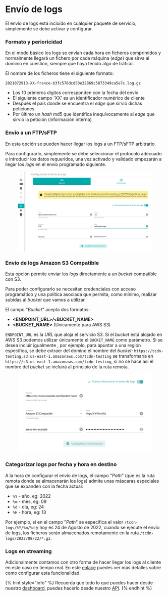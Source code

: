 # Envío de logs

El envío de logs está incluído en cualquier paquete de servicio, simplemente se debe activar y configurar.

### Formato y perioricidad

En el modo básico los logs se envían cada hora en ficheros comprimidos y normalmente llegará un fichero por cada máquina (_edge_) que sirva al dominio en cuestión, siempre que haya tenido algo de tráfico.

El nombre de los ficheros tiene el siguiente formato:

```shell
2021072913-XX-france-b3fc576dcd50e32869c5873349ca5e7c.log.gz
```

* Los 10 primeros dígitos corresponden con la fecha del envío
* El siguiente campo 'XX' es un identificador numérico de cliente
* Después el país donde se encuentra el _edge_ que sirvió dichas peticiones
* Por último un _hash_ md5 que identifica inequívocamente al _edge_ que sirvió la petición (información interna)

### Envío a un FTP/sFTP

En esta opción se pueden hacer llegar los logs a un FTP/sFTP arbitrario.

Para configurarlo, simplemente se debe seleccionar el protocolo adecuado e introducir los datos requeridos, una vez activado y validado empezarán a llegar los _logs_ en el envío programado siguiente.

<figure><img src="../../.gitbook/assets/image (3) (2).png" alt=""><figcaption></figcaption></figure>

### Envío de logs Amazon S3 Compatible

Esta opción permite enviar los _logs_ directamente a un _bucket_ compatible con S3.

Para poder configurarlo se necesitan credenciales con acceso programático y una política asociada que permita, como mínimo, realizar subidas al _bucket_ que vamos a utilizar.

El campo "_Bucket_" acepta dos formatos:

* **\<ENDPOINT\_URL**_**>/<**_**BUCKET\_NAME>**
* **\<BUCKET\_NAME>** (Unicamente para AWS S3)

`ENDPOINT_URL` es la _URL_ que aloja el servicio S3. Si el _bucket_ está alojado en AWS S3 podemos utilizar únicamente el `BUCKET_NAME` como parámetro. Si se desea incluir igualmente , por ejemplo, para apuntar a una región específica, se debe extraer del domino el nombre del _bucket:_  `https://tcdn-testing.s3.us-east-1.amazonaws.com/tcdn-testing` se transformaría en `https://s3.us-east-1.amazonaws.com/tcdn-testing`, si no se hace así el nombre del _bucket_ se incluirá al principio de la ruta remota.

<figure><img src="../../.gitbook/assets/image (5) (2).png" alt=""><figcaption></figcaption></figure>

### Categorizar logs por fecha y hora en destino

A la hora de configurar el envío de logs, el campo "_Path_" (que es la ruta remota donde se almacenarán los logs) admite unas máscaras especiales que se expanden con la fecha actual:

* `%Y` - año, eg: 2022
* `%m` - mes, eg: 09
* `%d` - día, eg: 24
* `%H` - hora, eg: 13

Por ejemplo, si en el campo "_Path_" se especifica el valor `/tcdn-logs/%Y/%m/%d` y hoy es 24 de Agosto de 2022, cuando se ejecute el envío de logs, los ficheros serán almacenados remotamente en la ruta `/tcdn-logs/2022/08/22/*.gz`.

### Logs en streaming

Adicionalmente contamos con otro forma de hacer llegar los logs al cliente en este caso en tiempo real. En este [enlace](https://docs.transparentedge.eu/guias/streaming-de-logs-con-kafka) puedes ver más detalles sobre como configurar esta funcionalidad.

{% hint style="info" %}
Recuerda que todo lo que puedes hacer desde nuestro [dashboard](https://dashboard.transparetncdn.com), puedes hacerlo desde nuestro [API](../faq/glosario/api.md).
{% endhint %}
